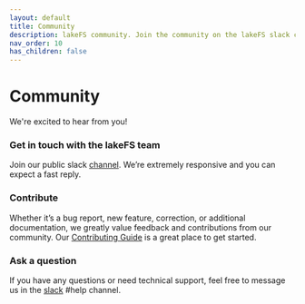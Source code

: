 ```yaml
---
layout: default
title: Community
description: lakeFS community. Join the community on the lakeFS slack channel and feel free to ask questions and get help.
nav_order: 10
has_children: false
---
```


# Community

We're excited to hear from you!

### Get in touch with the lakeFS team

Join our public slack [channel](https://join.slack.com/t/lakefs/shared_invite/zt-g86mkroy-186GzaxR4xOar1i1Us0bzw). We’re extremely responsive and you can expect a fast reply.

### Contribute

Whether it’s a bug report, new feature, correction, or additional documentation, we greatly value feedback and contributions from our community. Our [Contributing Guide](https://docs.lakefs.io/contributing.html) is a great place to get started. 

### Ask a question

If you have any questions or need technical support, feel free to message us in the [slack](https://join.slack.com/t/lakefs/shared_invite/zt-g86mkroy-186GzaxR4xOar1i1Us0bzw) #help channel. 



